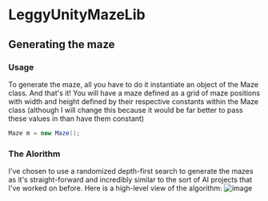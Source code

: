# LeggyUnityMazeLib

## Generating the maze

### Usage
To generate the maze, all you have to do it instantiate an object of the Maze class. And that's it! You will have a maze defined as a grid of maze positions with width and height defined by their respective constants within the Maze class (although I will change this because it would be far better to pass these values in than have them constant)
```c# 
Maze m = new Maze();
```

### The Alorithm
I've chosen to use a randomized depth-first search to generate the mazes as it's straight-forward and incredibly similar to the sort of AI projects that I've worked on before. Here is a high-level view of the algorithm:
![image](https://github.com/leigh966/LeggyMazeLib/assets/56688635/8ddf8140-7e71-4d31-87eb-14fdeddb1f1b)
